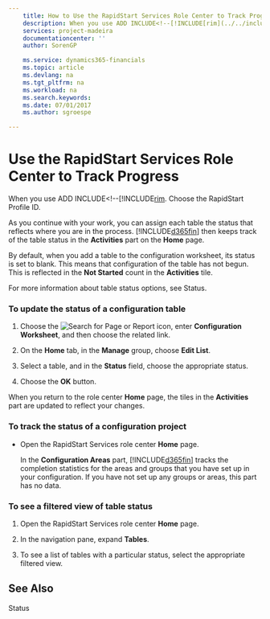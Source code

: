 ```yaml
---
    title: How to Use the RapidStart Services Role Center to Track Progress | Microsoft Docs
    description: When you use ADD INCLUDE<!--[!INCLUDE[rim](../../includes/how-to-change-role-centers.md). Choose the RapidStart Profile ID.
    services: project-madeira
    documentationcenter: ''
    author: SorenGP

    ms.service: dynamics365-financials
    ms.topic: article
    ms.devlang: na
    ms.tgt_pltfrm: na
    ms.workload: na
    ms.search.keywords:
    ms.date: 07/01/2017
    ms.author: sgroespe

---
```

# Use the RapidStart Services Role Center to Track Progress
When you use ADD INCLUDE<!--[!INCLUDE[rim](../../includes/how-to-change-role-centers.md). Choose the RapidStart Profile ID.  
  
 As you continue with your work, you can assign each table the status that reflects where you are in the process. [!INCLUDE[d365fin](includes/d365fin_md.md)] then keeps track of the table status in the **Activities** part on the **Home** page.  
  
 By default, when you add a table to the configuration worksheet, its status is set to blank. This means that configuration of the table has not begun. This is reflected in the **Not Started** count in the **Activities** tile.  
  
 For more information about table status options, see Status.  
  
### To update the status of a configuration table  
  
1.  Choose the ![Search for Page or Report](media/ui-search/search_small.png "Search for Page or Report icon") icon, enter **Configuration Worksheet**, and then choose the related link.  
  
2.  On the **Home** tab, in the **Manage** group, choose **Edit List**.  
  
3.  Select a table, and in the **Status** field, choose the appropriate status.  
  
       
  
4.  Choose the **OK** button.  
  
 When you return to the role center **Home** page, the tiles in the **Activities** part are updated to reflect your changes.  
  
### To track the status of a configuration project  
  
-   Open the RapidStart Services role center **Home** page.  
  
     In the **Configuration Areas** part, [!INCLUDE[d365fin](includes/d365fin_md.md)] tracks the completion statistics for the areas and groups that you have set up in your configuration. If you have not set up any groups or areas, this part has no data.  
  
### To see a filtered view of table status  
  
1.  Open the RapidStart Services role center **Home** page.  
  
2.  In the navigation pane, expand **Tables**.  
  
3.  To see a list of tables with a particular status, select the appropriate filtered view.  
  
## See Also  
 Status